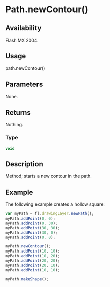 # Path.newContour()

## Availability

Flash MX 2004.

## Usage

path.newContour()

## Parameters

None.

## Returns

Nothing.

### Type

```typescript
void
```

## Description

Method; starts a new contour in the path.

## Example

The following example creates a hollow square:

```javascript
var myPath = fl.drawingLayer.newPath();
myPath.addPoint(0, 0);
myPath.addPoint(0, 30);
myPath.addPoint(30, 30);
myPath.addPoint(30, 0);
myPath.addPoint(0, 0);

myPath.newContour();
myPath.addPoint(10, 10);
myPath.addPoint(10, 20);
myPath.addPoint(20, 20);
myPath.addPoint(20, 10);
myPath.addPoint(10, 10);

myPath.makeShape();
```
